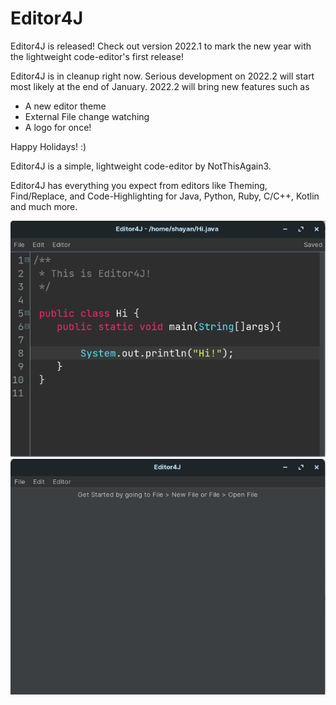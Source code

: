 # Editor4J

Editor4J is released! Check out version 2022.1 to mark the new year with
the lightweight code-editor's first release!

Editor4J is in cleanup right now. Serious development on 2022.2 will start
most likely at the end of January. 2022.2 will bring new features such as

- A new editor theme
- External File change watching
- A logo for once!

Happy Holidays! :)



Editor4J is a simple, lightweight code-editor by NotThisAgain3.

Editor4J has everything you expect from editors
like Theming, Find/Replace, and Code-Highlighting for Java, Python, Ruby, C/C++, Kotlin and much more.




![](project-info/screenshots/code.png)
![](project-info/screenshots/getting_started.png)

